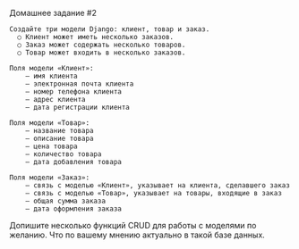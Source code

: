 Домашнее задание #2
    
    Создайте три модели Django: клиент, товар и заказ.
      ○ Клиент может иметь несколько заказов.
      ○ Заказ может содержать несколько товаров.
      ○ Товар может входить в несколько заказов.
    
    Поля модели «Клиент»:
        — имя клиента
        — электронная почта клиента
        — номер телефона клиента
        — адрес клиента
        — дата регистрации клиента

    Поля модели «Товар»:
        — название товара
        — описание товара
        — цена товара
        — количество товара
        — дата добавления товара

    Поля модели «Заказ»:
        — связь с моделью «Клиент», указывает на клиента, сделавшего заказ
        — связь с моделью «Товар», указывает на товары, входящие в заказ
        — общая сумма заказа
        — дата оформления заказа

Допишите несколько функций CRUD для работы с моделями по желанию.
Что по вашему мнению актуально в такой базе данных.